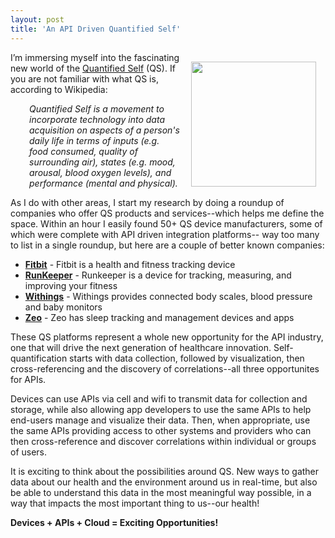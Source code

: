 ```yaml
---
layout: post
title: 'An API Driven Quantified Self'
---
```

<p><img style="padding: 15px;" src="https://s3.amazonaws.com/kinlane-productions/quantified-self/quantified-self.png" alt="" width="200" align="right" /></p>
<p>I&rsquo;m immersing myself into the fascinating new world of the <a title="Quantified Self" href="http://quantifiedself.com/about/">Quantified Self</a> (QS).  If you are not familiar with what QS is, according to Wikipedia:</p>
<p style="padding-left: 30px;"><em>Quantified Self is a movement to incorporate technology into data acquisition on aspects of a person's daily life in terms of inputs (e.g. food consumed, quality of surrounding air), states (e.g. mood, arousal, blood oxygen levels), and performance (mental and physical).</em></p>
<p>As I do with other areas, I start my research by doing a roundup of companies who offer QS products and services--which helps me define the space. Within an hour I easily found 50+ QS device manufacturers, some of which were complete with API driven integration platforms-- way too many to list in a single roundup, but here are a couple of better known companies:</p>
<ul class="mainlist">
<li><strong><a title="Fitbit" href="http://www.fitbit.com/">Fitbit</a></strong> - Fitbit is a health and fitness tracking device</li>
<li><strong><a title="Runkeeper" href="http://runkeeper.com/">RunKeeper</a></strong> - Runkeeper is a device for tracking<span>, measuring, and improving your fitness</span></li>
<li><strong><a title="Withings" href="http://www.withings.com/">Withings</a></strong> - Withings provides connected body scales, blood pressure and baby monitors</li>
<li><strong><a title="Zeo" href="http://www.myzeo.com/sleep/">Zeo</a></strong> - Zeo has sleep tracking and management devices and apps</li>
</ul>
<p>These QS platforms represent a whole new opportunity for the API industry, one that will drive the next generation of healthcare innovation.  Self-quantification starts with data collection, followed by visualization, then cross-referencing and the discovery of correlations--all three opportunites for APIs.</p>
<p>Devices can use APIs via cell and wifi to transmit data for collection and storage, while also allowing app developers to use the same APIs to help end-users manage and visualize their data. Then, when appropriate, use the same APIs providing access to other systems and providers who can then cross-reference and discover correlations within individual or groups of users.</p>
<p>It is exciting to think about the possibilities around QS.  New ways to gather data about our health and the environment around us in real-time, but also be able to understand this data in the most meaningful way possible, in a way that impacts the most important thing to us--our health!</p>
<p><strong>Devices + APIs + Cloud = Exciting Opportunities!</strong></p>